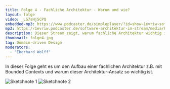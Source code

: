 ```yaml
---
title: Folge 4 - Fachliche Architektur - Warum und wie?
layout: folge
video: _LG7sHjSCPQ
embedded-mp3: https://www.podcaster.de/simpleplayer/?id=show~1evriw~software-architektur-im-stream~pod-5fa1593d837a1775885884&v=1604514682
mp3: https://1evriw.podcaster.de/software-architektur-im-stream/media/PodcastFachlicheArchitekturWarumUndWie.mp3
description: Dieser Stream zeigt, warum fachliche Architektur wichtig ist und wie man sie aufbauen kann.
thumbnail: folge4.jpg
tag: Domain-driven Design
moderators:
  - "Eberhard Wolff"
---
```


In dieser Folge geht es um den Aufbau einer fachlichen Architektur
z.B. mit Bounded Contexts und warum dieser Architektur-Ansatz so
wichtig ist.

![Sketchnote 1](/sketchnotes/folge4.png "Sketchnote")
![Sketchnote 2](/sketchnotes/folge4-1.png "Sketchnote")
